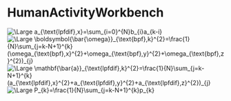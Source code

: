 # HumanActivityWorkbench

<img src="https://latex.codecogs.com/svg.latex?\Large&space;a_{\text{lpfdif},x}=\sum_{i=0}^{N}b_{i}a_{k-i}" title="\Large a_{\text{lpfdif},x}=\sum_{i=0}^{N}b_{i}a_{k-i}" />

<img src="https://latex.codecogs.com/svg.latex?\Large&space;\boldsymbol{\bar{\omega}}_{\text{bpf},k}^{2}=\frac{1}{N}\sum_{j=k-N+1}^{k}(\omega_{\text{bpf},x}^{2}+\omega_{\text{bpf},y}^{2}+\omega_{\text{bpf},z}^{2})_{j}" title="\Large \boldsymbol{\bar{\omega}}_{\text{bpf},k}^{2}=\frac{1}{N}\sum_{j=k-N+1}^{k}(\omega_{\text{bpf},x}^{2}+\omega_{\text{bpf},y}^{2}+\omega_{\text{bpf},z}^{2})_{j}" />

<img src="https://latex.codecogs.com/svg.latex?\Large&space;\mathbf{\bar{a}}_{\text{lpfdif},k}^{2}=\frac{1}{N}\sum_{j=k-N+1}^{k}(a_{\text{lpfdif},x}^{2}+a_{\text{lpfdif},y}^{2}+a_{\text{lpfdif},z}^{2})_{j}" title="\Large \mathbf{\bar{a}}_{\text{lpfdif},k}^{2}=\frac{1}{N}\sum_{j=k-N+1}^{k}(a_{\text{lpfdif},x}^{2}+a_{\text{lpfdif},y}^{2}+a_{\text{lpfdif},z}^{2})_{j}" />

<img src="https://latex.codecogs.com/svg.latex?\Large&space;P_{k}=\frac{1}{N}\sum_{j=k-N+1}^{k}p_{k}" title="\Large P_{k}=\frac{1}{N}\sum_{j=k-N+1}^{k}p_{k}" />

